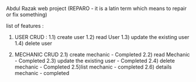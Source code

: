 Abdul Razak web project  (REPARO - it is a latin term which means to repair or fix something)

list of features :

1) USER CRUD :
1.1) create user 
1.2) read User 
1.3) update the existing user 
1.4) delete user

2) MECHANIC CRUD
2.1) create mechanic - Completed
2.2) read Mechanic - Completed
2.3) update the existing user - Completed
2.4) delete mechanic  - Completed
2.5)list mechanic - completed
2.6) details mechanic - completed
